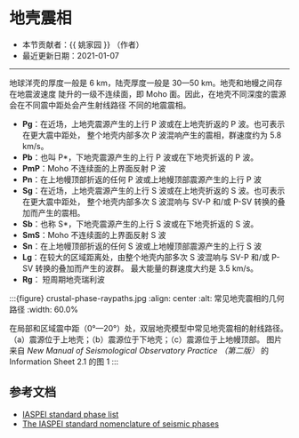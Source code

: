 # 地壳震相

- 本节贡献者：{{ 姚家园 }} （作者）
- 最近更新日期：2021-01-07

---

地球洋壳的厚度一般是 6 km，陆壳厚度一般是 30—50 km。地壳和地幔之间存在地震波速度
陡升的一级不连续面，即 Moho 面。因此，在地壳不同深度的震源会在不同震中距处会产生射线路径
不同的地震震相。

- **Pg**：在近场，上地壳震源产生的上行 P 波或在上地壳折返的 P 波。也可表示在更大震中距处，
  整个地壳内部多次 P 波混响产生的震相，群速度约为 5.8 km/s。
- **Pb**：也叫 P\*，下地壳震源产生的上行 P 波或在下地壳折返的 P 波。
- **PmP**：Moho 不连续面的上界面反射 P 波
- **Pn**：在上地幔顶部折返的任何 P 波或上地幔顶部震源产生的上行 P 波
- **Sg**：在近场，上地壳震源产生的上行 S 波或在上地壳折返的 S 波。也可表示在更大震中距处，
  整个地壳内部多次 S 波混响与 SV-P 和/或 P-SV 转换的叠加而产生的震相。
- **Sb**：也称 S\*，下地壳震源产生的上行 S 波或在下地壳折返的 S 波。
- **SmS**：Moho 不连续面的上界面反射 S 波
- **Sn**：在上地幔顶部折返的任何 S 波或上地幔顶部震源产生的上行 S 波
- **Lg**：在较大的区域距离处，由整个地壳内部多次 S 波混响与 SV-P 和/或 P-SV 转换的叠加而产生的波群。
  最大能量的群速度大约是 3.5 km/s。
- **Rg**： 短周期地壳瑞利波

:::{figure} crustal-phase-raypaths.jpg
:align: center
:alt: 常见地壳震相的几何路径
:width: 60.0%

在局部和区域震中距（0°—20°）处，双层地壳模型中常见地壳震相的射线路径。
（a）震源位于上地壳；（b）震源位于下地壳；（c）震源位于上地幔顶部。
图片来自 *New Manual of Seismological Observatory Practice （第二版）* 的
Information Sheet 2.1 的图 1
:::


## 参考文档

- [IASPEI standard phase list](http://www.isc.ac.uk/standards/phases/)
- [The IASPEI standard nomenclature of seismic phases](https://doi.org/10.2312/GFZ.NMSOP-2_IS_2.1)
